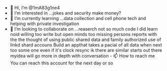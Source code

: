 - 👋 Hi, I’m @1mA83g1ne4
- 👀 I’m interested in ...jokes and security make money?
- 🌱 I’m currently learning ...data collection and cell phone tech and helping with private investigation
- 💞️ I’m looking to collaborate on ...reaserch not so
 much code I did learn noid willing too write but open minds too missing persons reports with the the thought of using public shared data and family authorized use of linkd shard accouns
Build an appthat takes a pacial of all data when next too some one even if it's clock resync ik there are similar starts out there myidea will go more in depth with conversation   - 📫 How to reach me 
You can reach this account for the next day or so
<!---
1mA83g1ne4/1mA83g1ne4 is a ✨ special ✨ repository because its `README.md` (this file) appears on your GitHub profile.
You can click the Preview link to take a look at your changes.
--->
